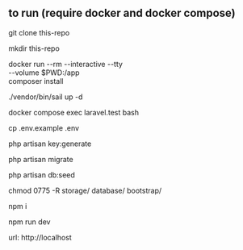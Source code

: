 ## to run (require docker and docker compose)
git clone this-repo

mkdir this-repo

docker run --rm --interactive --tty \
  --volume $PWD:/app \
  composer install

./vendor/bin/sail up -d

docker compose exec laravel.test bash

cp .env.example .env

php artisan key:generate

php artisan migrate

php artisan db:seed

chmod 0775 -R storage/ database/ bootstrap/

npm i

npm run dev

url: http://localhost